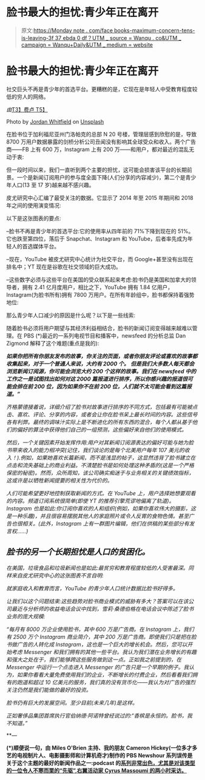 # 脸书最大的担忧:青少年正在离开

> 原文:[https://Monday note . com/face books-maximum-concern-tens-is-leaving-3f 37 ebda 0 df？UTM _ source = Wanqu . co&UTM _ campaign = Wanqu+Daily&UTM _ medium = website](https://mondaynote.com/facebooks-biggest-concern-teens-are-leaving-3f37ebda0df?utm_source=wanqu.co&utm_campaign=Wanqu+Daily&utm_medium=website)

# **脸书最大的担忧:青少年正在离开**

社交巨头不再是青少年的首选平台。更糟糕的是，它现在是年轻人中受教育程度较低的穷人的网络。

*由*[T3】费卢 T5】](https://medium.com/u/1bfe2d11f1d5?source=post_page-----3f37ebda0df--------------------------------)



Photo by [Jordan Whitfield](https://unsplash.com/photos/sm3Ub_IJKQg?utm_source=unsplash&utm_medium=referral&utm_content=creditCopyText) on [Unsplash](https://unsplash.com/search/photos/poor-neigborhood?utm_source=unsplash&utm_medium=referral&utm_content=creditCopyText)



在脸书位于加利福尼亚州门洛帕克的总部 N 20 号楼，管理层感到欣慰的是，导致 8700 万用户数据暴露的剑桥分析公司丑闻没有影响其全球受众和收入。两个广告商——FB 上有 600 万，Instagram 上有 200 万——和用户，都对最近的混乱无动于衷:



但一段时间以来，我们一直听到两个主要的担忧，这可能会损害该平台的长期前景。一个是新闻订阅用户的参与度全面下降(人们分享的内容减少)，第二个是青少年人口(13 至 17 岁)越来越不感兴趣。

皮尤研究中心汇编了最受关注的数据。它显示了 2014 年至 2015 年期间和 2018 年之间的使用演变情况:



以下是这张图表的要点:

–脸书不再是青少年的首选平台:它的使用率从四年前的 71%下降到现在的 51%。它也跌至第四位，落后于 Snapchat、Instagram 和 YouTube，后者率先成为年轻人的首选媒体平台。

–现在，YouTube 被皮尤研究中心统计为社交平台，而 Google+甚至没有出现在排名中；YT 现在是谷歌在社交领域的巨大成功。

–这些数字必须与这些平台在美国的受众联系起来考虑:脸书仍是美国和加拿大的领导者，拥有 2.41 亿月度用户，相比之下，YouTube 拥有 1.84 亿用户，Instagram(为脸书所有)拥有 7800 万用户。在所有年龄组中，脸书都保持着强势地位:



那么青少年人口减少的原因是什么呢？以下是一些线索:

随着脸书必须将用户期望与其经济利益相结合，脸书的新闻订阅变得越来越难以管理。在 PBS (*)最近的一系列电视节目和播客中，newsfeed 的分析总监 Dan Zigmond 解释了这个难题(重点是我的):

****如果你把所有你朋友发布的故事，你关注的页面，或者你朋友评论或喜欢的故事都收集起来，对于一个普通人来说，大约有 2000 个。*** ***但是我们大多数人每天都会浏览新闻订阅源，你可能会浏览大约 200 个这样的故事。我们在 newsfeed 中的工作之一是试图找出如何对这 2000 篇报道进行排序，所以你感兴趣的报道很可能会排在前 200 位，因为如果你不在前 200 位，人们就不太可能会看到这篇报道。”****

*齐格蒙德接着说，详细介绍了脸书对故事进行排序的不同方式，包括最有可能被点击、喜欢、评论、分享的内容，或者会让你在脸书呆上最长时间的内容。这些信号各有利弊。最终的调味汁实际上是不断进化的所有东西的混合，每个人都从基于他们的偏好的算法中获得他们自己的一组预测，这些偏好来自他们的使用模式。*

*然后，一个关键因素开始发挥作用:用户对其新闻订阅源表达的偏好可能与她为脸书带来收入的能力相冲突(记住，我们谈论的是每个北美用户每年 107 美元的收入！).例如，如果她喜欢长篇新闻，而不是浅显的帖子，这显然违背了脸书建立在点击和流失基础上的商业利益。不清楚脸书是如何处理这种矛盾的(这是一个严格保密的秘密)。然而，众所周知，该公司确实痴迷于与业务相关的关键绩效指标，这或许是以牺牲新闻提要的相关性为代价的。*

*人们可能希望更好地控制获取新闻的方式。在 YouTube 上，用户选择她想要观看的内容。频道订阅系统很简单(即使 YT 的推荐引擎荒谬地偏离了轨道)。Instagram 也是如此:你订阅你喜欢的人和组织(例如，如果你喜欢伟大的摄影，这是一种乐趣)，并且很容易摆脱其他人的家庭照片或令人反胃的食物色情。甚至广告也很相关。(此外，Instagram 上有一群图片编辑，他们在供稿的某些部分有发言权……)*

## *脸书的另一个长期担忧是人口的贫困化。*

*在美国，垃圾食品和垃圾新闻也是如此:最贫穷和教育程度较低的人受害最深。同样来自皮尤研究中心的这张图表不言自明:*



*就家庭收入和教育而言，YouTube 的青少年人口统计数据比脸书好得多。*

*让我们以这个问题结束:这些趋势对脸书商业模式的威胁有多大？答案可以在该公司最近与分析师的收益电话会议中找到，雪莉·桑德伯格在电话会议中陈述了脸书业务的庞大规模:*

*“每月有 8000 万企业使用脸书，其中 600 万是广告商。在 Instagram 上，我们有 2500 万个 Instagram 商业简介，其中 200 万是广告商。即使我们只是把在脸书做广告的人转化成 Instagram，这也是一个巨大的增长机会。然后，您可以开始考虑 Messenger 和我们拥有的其他一些平台。我认为我们潜在业务增长的有趣和强大之处在于，我们能够跨这些服务做到这一点。正如我之前提到的，在 Messenger 中运行一个点击进入 Messenger 的广告只是一个早期的例子。我认为，如果你看看大量免费使用我们的企业，不断增长的付费企业，然后看看我们拥有的跑道和超过 10 亿美元的服务，我们真的没有货币化——我认为对广告的强烈关注仍然是我们能做的最好的投资。*

*脸书仍有巨大的发展空间。至少目前(未来几年)是这样。*

*正如奢侈品集团首席执行官伯纳德·阿诺特曾经说过的:“香槟是永恒的。脸书，我不知道。”*

**—*[](mailto:frederic.filloux@mondaynote.com)*

**(*)顺便说一句，由 Miles O'Brien 主持、我的朋友 Cameron Hickey(一位多才多艺的电视制片人、电影摄影师和计算机奇才)制作的 PBS Newshour 系列误传是关于这个主题的最好的新闻作品之一:podcast 的[系列非常出色，尤其是对该类型的一位令人不寒而栗的“先驱”,右翼活动家 Cyrus Massoumi 的两小时采访。](https://milesobrien.com/podcast/)**







